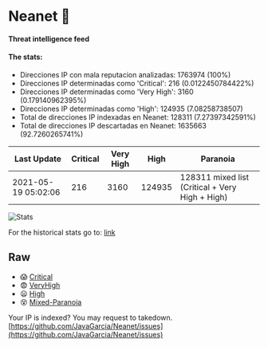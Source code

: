 # Neanet :hocho:
#### Threat intelligence feed
#### The stats:

- Direcciones IP con mala reputacion analizadas: 1763974 (100%)
- Direcciones IP determinadas como 'Critical':  216 (0.0122450784422%)
- Direcciones IP determinadas como 'Very High':  3160 (0.179140962395%)
- Direcciones IP determinadas como 'High':  124935 (7.08258738507)
- Total de direcciones IP indexadas en Neanet:  128311 (7.27397342591%)
- Total de direcciones IP descartadas en Neanet:  1635663 (92.7260265741%)

| Last Update | Critical | Very High | High | Paranoia |
| --- | --- | --- | --- | --- |
| 2021-05-19 05:02:06 | 216 | 3160 | 124935 | 128311 mixed list (Critical + Very High + High)|

![Stats](https://docs.google.com/spreadsheets/d/e/2PACX-1vSnaNMIXVabIpDJjufMlzH7poXnshF3mgd8Is1g9ytUEzVsP5my4Trn8f-xkoLLQ38xpL3HtmUexLo6/pubchart?oid=501124687&format=image)

For the historical stats go to: [link](/stats.csv)
## Raw
- :scream: [Critical](https://raw.githubusercontent.com/JavaGarcia/Neanet/master/blacklists/neanet_critical.txt)
- :fearful: [VeryHigh](https://raw.githubusercontent.com/JavaGarcia/Neanet/master/blacklists/neanet_veryHigh.txtt)
- :frowning: [High](https://raw.githubusercontent.com/JavaGarcia/Neanet/master/blacklists/neanet_high.txt)
- :dizzy_face: [Mixed-Paranoia](https://raw.githubusercontent.com/JavaGarcia/Neanet/master/blacklists/neanet_all.txt)


Your IP is indexed? You may request to takedown. [https://github.com/JavaGarcia/Neanet/issues](https://github.com/JavaGarcia/Neanet/issues)






































































































































































































































































































































































































































































































































































































































































































































































































































































































































































































































































































































































































































































































































































































































































































































































































































































































































































































































































































































































































































































































































































































































































































































































































































































































































































































































































































































































































































































































































































































































































































































































































































































































































































































































































































































































































































































































































































































































































































































































































































































































































































































































































































































































































































































































































































































































































































































































































































































































































































































































































































































































































































































































































































































































































































































































































































































































































































































































































































































































































































































































































































































































































































































































































































































































































































































































































